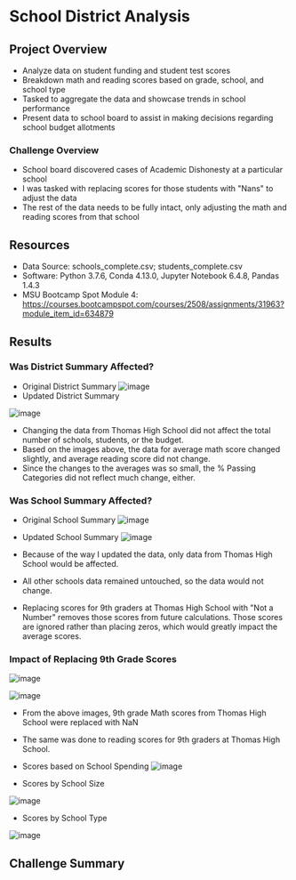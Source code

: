 # School District Analysis

## Project Overview
- Analyze data on student funding and student test scores
- Breakdown math and reading scores based on grade, school, and school type
- Tasked to aggregate the data and showcase trends in school performance
- Present data to school board to assist in making decisions regarding school budget allotments

### Challenge Overview
- School board discovered cases of Academic Dishonesty at a particular school
- I was tasked with replacing scores for those students with "Nans" to adjust the data
- The rest of the data needs to be fully intact, only adjusting the math and reading scores from that school

## Resources
- Data Source: schools_complete.csv; students_complete.csv
- Software: Python 3.7.6, Conda 4.13.0, Jupyter Notebook 6.4.8, Pandas 1.4.3
- MSU Bootcamp Spot Module 4: https://courses.bootcampspot.com/courses/2508/assignments/31963?module_item_id=634879

## Results

### Was District Summary Affected?
- Original District Summary
![image](https://user-images.githubusercontent.com/104038813/177370423-c22614f5-0789-4a12-9d05-acaa8293c4ae.png)
- Updated District Summary

![image](https://user-images.githubusercontent.com/104038813/177370862-4ba4c646-53ad-4eb7-9682-1d47cc996313.png)

- Changing the data from Thomas High School did not affect the total number of schools, students, or the budget. 
- Based on the images above, the data for average math score changed slightly, and average reading score did not change.
- Since the changes to the averages was so small, the % Passing Categories did not reflect much change, either.

### Was School Summary Affected? 
- Original School Summary 
![image](https://user-images.githubusercontent.com/104038813/177373506-12db1a92-0982-4af5-8e1d-da92855284c6.png)
- Updated School Summary 
![image](https://user-images.githubusercontent.com/104038813/177373810-8bfb2270-a421-4e8c-8709-6006c7767c96.png)
- Because of the way I updated the data, only data from Thomas High School would be affected. 
- All other schools data remained untouched, so the data would not change. 

- Replacing scores for 9th graders at Thomas High School with "Not a Number" removes those scores from future calculations. Those scores are ignored rather than placing zeros, which would greatly impact the average scores. 

### Impact of Replacing 9th Grade Scores
![image](https://user-images.githubusercontent.com/104038813/177378725-dccbd4f4-fe93-41a1-b383-c9b268f9a459.png)

![image](https://user-images.githubusercontent.com/104038813/177378793-ef713dcb-a2a9-46d5-8571-903ac3b9bd21.png)


- From the above images, 9th grade Math scores from Thomas High School were replaced with NaN 
- The same was done to reading scores for 9th graders at Thomas High School.

- Scores based on School Spending 
![image](https://user-images.githubusercontent.com/104038813/177379240-f3222570-2c7f-4a85-ad9b-37a0cd0a70f2.png)


- Scores by School Size 

![image](https://user-images.githubusercontent.com/104038813/177379337-bbd3dc50-37de-49ee-bd1a-da7e8ddbb3ae.png)

- Scores by School Type

![image](https://user-images.githubusercontent.com/104038813/177379426-d04a82eb-cc4d-47eb-a7d6-58ab1d4c19b1.png)


## Challenge Summary
